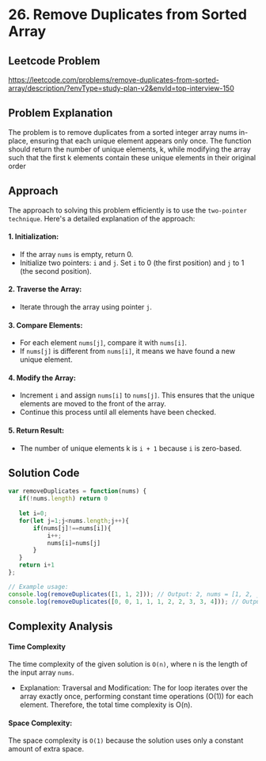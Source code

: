 # 26. Remove Duplicates from Sorted Array

## Leetcode Problem
https://leetcode.com/problems/remove-duplicates-from-sorted-array/description/?envType=study-plan-v2&envId=top-interview-150

## Problem Explanation
The problem is to remove duplicates from a sorted integer array nums in-place, ensuring that each unique element appears only once. The function should return the number of unique elements, k, while modifying the array such that the first k elements contain these unique elements in their original order

## Approach
The approach to solving this problem efficiently is to use the `two-pointer technique`. Here's a detailed explanation of the approach:

#### 1. Initialization:
- If the array `nums` is empty, return 0.
- Initialize two pointers: `i` and `j`. Set `i` to 0 (the first position) and `j` to 1 (the second position).
#### 2. Traverse the Array:
- Iterate through the array using pointer `j`.
#### 3. Compare Elements:
- For each element `nums[j]`, compare it with `nums[i]`.
- If `nums[j]` is different from `nums[i]`, it means we have found a new unique element.
#### 4. Modify the Array:
- Increment `i` and assign `nums[i]` to `nums[j]`. This ensures that the unique elements are moved to the front of the array.
- Continue this process until all elements have been checked.
#### 5. Return Result:
- The number of unique elements k is `i + 1` because `i` is zero-based.

## Solution Code
```javascript
var removeDuplicates = function(nums) {
   if(!nums.length) return 0
   
   let i=0;
   for(let j=1;j<nums.length;j++){
       if(nums[j]!==nums[i]){
           i++;
           nums[i]=nums[j]
       }
   }
   return i+1
};

// Example usage:
console.log(removeDuplicates([1, 1, 2])); // Output: 2, nums = [1, 2, _]
console.log(removeDuplicates([0, 0, 1, 1, 1, 2, 2, 3, 3, 4])); // Output: 5, nums = [0, 1, 2, 3, 4, _, _, _, _, _]
```
## Complexity Analysis
#### Time Complexity
The time complexity of the given solution is `O(n)`, where n is the length of the input array `nums`.
- Explanation:
  Traversal and Modification: The for loop iterates over the array exactly once, performing constant time operations (O(1)) for each element. Therefore, the total time complexity is O(n).
#### Space Complexity:
The space complexity is `O(1)` because the solution uses only a constant amount of extra space.
